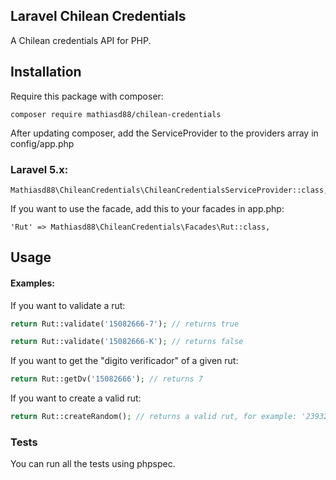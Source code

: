 ## Laravel Chilean Credentials

A Chilean credentials API for PHP.

## Installation

Require this package with composer:

```
composer require mathiasd88/chilean-credentials
```

After updating composer, add the ServiceProvider to the providers array in config/app.php

### Laravel 5.x:

```
Mathiasd88\ChileanCredentials\ChileanCredentialsServiceProvider::class,
```

If you want to use the facade, add this to your facades in app.php:

```
'Rut' => Mathiasd88\ChileanCredentials\Facades\Rut::class,
```

## Usage

#### Examples:

If you want to validate a rut:

```php
return Rut::validate('15082666-7'); // returns true
```

```php
return Rut::validate('15082666-K'); // returns false
```

If you want to get the "digito verificador" of a given rut:

```php
return Rut::getDv('15082666'); // returns 7
```

If you want to create a valid rut:

```php
return Rut::createRandom(); // returns a valid rut, for example: '23932394-4'
```

### Tests

You can run all the tests using phpspec.

